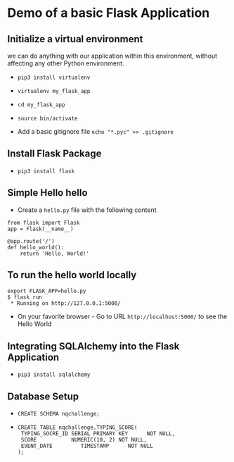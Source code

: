 # Demo of a basic Flask Application

## Initialize a virtual environment

we can do anything with our application within this environment, without affecting any other Python environment.

- `pip3 install virtualenv`

- `virtualenv my_flask_app`

- `cd my_flask_app`

- `source bin/activate`

- Add a basic gitignore file `echo "*.pyc" >> .gitignore`

## Install Flask Package

- `pip3 install flask`

## Simple Hello hello

- Create a `hello.py` file with the following content

```
from flask import Flask
app = Flask(__name__)

@app.route('/')
def hello_world():
    return 'Hello, World!'
```

## To run the hello world locally

```
export FLASK_APP=hello.py
$ flask run
 * Running on http://127.0.0.1:5000/
```

- On your favorite browser - Go to URL `http://localhost:5000/` to see the Hello World

## Integrating SQLAlchemy into the Flask Application

- `pip3 install sqlalchemy`

## Database Setup

- `CREATE SCHEMA nqchallenge;`

- ```
  CREATE TABLE nqchallenge.TYPING_SCORE(
   TYPING_SOCRE_ID SERIAL PRIMARY KEY      NOT NULL,
   SCORE           NUMERIC(10, 2) NOT NULL,
   EVENT_DATE         TIMESTAMP      NOT NULL
  );
  ```
